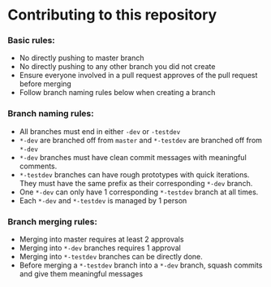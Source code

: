 # Contributing to this repository

### Basic rules:
-	No directly pushing to master branch
-	No directly pushing to any other branch you did not create
-	Ensure everyone involved in a pull request approves of the pull request before merging
-	Follow branch naming rules below when creating a branch

### Branch naming rules:
-	All branches must end in either `-dev` or `-testdev`
-	`*-dev` are branched off from `master` and `*-testdev` are branched off from `*-dev`
-	`*-dev` branches must have clean commit messages with meaningful comments.
-	`*-testdev` branches can have rough prototypes with quick iterations. They must have the same prefix as their corresponding `*-dev` branch.
-	One `*-dev` can only have 1 corresponding `*-testdev` branch at all times.
-	Each `*-dev` and `*-testdev` is managed by 1 person

### Branch merging rules:
-	Merging into master requires at least 2 approvals
-	Merging into `*-dev` branches requires 1 approval
-	Merging into `*-testdev` branches can be directly done.
-	Before merging a `*-testdev` branch into a `*-dev` branch, squash commits and give them meaningful messages
